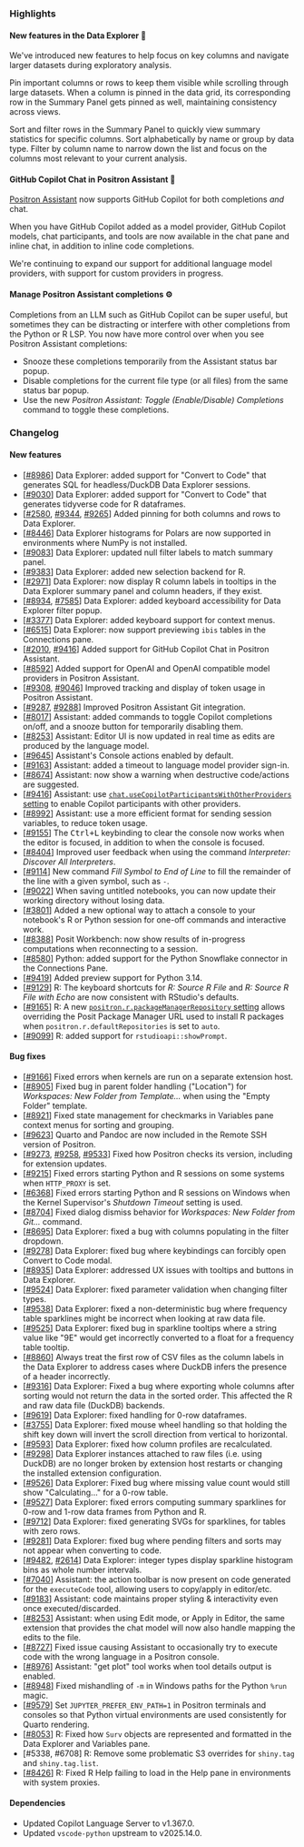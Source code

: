 ### Highlights

#### New features in the Data Explorer 🌟

We've introduced new features to help focus on key columns and navigate larger datasets during exploratory analysis.

Pin important columns or rows to keep them visible while scrolling through large datasets. When a column is pinned in the data grid, its corresponding row in the Summary Panel gets pinned as well, maintaining consistency across views.

Sort and filter rows in the Summary Panel to quickly view summary statistics for specific columns. Sort alphabetically by name or group by data type. Filter by column name to narrow down the list and focus on the columns most relevant to your current analysis.

#### GitHub Copilot Chat in Positron Assistant 🤖

[Positron Assistant](https://positron.posit.co/assistant) now supports GitHub Copilot for both completions _and_ chat.

When you have GitHub Copilot added as a model provider, GitHub Copilot models, chat participants, and tools are now available in the chat pane and inline chat, in addition to inline code completions.

We're continuing to expand our support for additional language model providers, with support for custom providers in progress.

#### Manage Positron Assistant completions ⚙️

Completions from an LLM such as GitHub Copilot can be super useful, but sometimes they can be distracting or interfere with other completions from the Python or R LSP. You now have more control over when you see Positron Assistant completions:

- Snooze these completions temporarily from the Assistant status bar popup.
- Disable completions for the current file type (or all files) from the same status bar popup.
- Use the new _Positron Assistant: Toggle (Enable/Disable) Completions_ command to toggle these completions.

<div id="checkbox"></div>

### Changelog

#### New features

- [[#8986](https://github.com/posit-dev/positron/issues/8986)] Data Explorer: added support for "Convert to Code" that generates SQL for headless/DuckDB Data Explorer sessions.
- [[#9030](https://github.com/posit-dev/positron/issues/9030)] Data Explorer: added support for "Convert to Code" that generates tidyverse code for R dataframes.
- [[#2580](https://github.com/posit-dev/positron/issues/2580), [#9344](https://github.com/posit-dev/positron/issues/9344), [#9265](https://github.com/posit-dev/positron/issues/9265)] Added pinning for both columns and rows to Data Explorer.
- [[#8446](https://github.com/posit-dev/positron/issues/8446)] Data Explorer histograms for Polars are now supported in environments where NumPy is not installed.
- [[#9083](https://github.com/posit-dev/positron/issues/9083)] Data Explorer: updated null filter labels to match summary panel.
- [[#9383](https://github.com/posit-dev/positron/issues/9383)] Data Explorer: added new selection backend for R.
- [[#2971](https://github.com/posit-dev/positron/issues/2971)] Data Explorer: now display R column labels in tooltips in the Data Explorer summary panel and column headers, if they exist.
- [[#8934](https://github.com/posit-dev/positron/issues/8934), [#7585](https://github.com/posit-dev/positron/issues/7585)] Data Explorer: added keyboard accessibility for Data Explorer filter popup.
- [[#3377](https://github.com/posit-dev/positron/issues/3377)] Data Explorer: added keyboard support for context menus.
- [[#6515](https://github.com/posit-dev/positron/issues/6515)] Data Explorer: now support previewing `ibis` tables in the Connections pane.
- [[#2010](https://github.com/posit-dev/positron/issues/2010), [#9416](https://github.com/posit-dev/positron/issues/9416)] Added support for GitHub Copilot Chat in Positron Assistant.
- [[#8592](https://github.com/posit-dev/positron/issues/8592)] Added support for OpenAI and OpenAI compatible model providers in Positron Assistant.
- [[#9308](https://github.com/posit-dev/positron/issues/9308), [#9046](https://github.com/posit-dev/positron/issues/9046)] Improved tracking and display of token usage in Positron Assistant.
- [[#9287](https://github.com/posit-dev/positron/issues/9287), [#9288](https://github.com/posit-dev/positron/issues/9288)] Improved Positron Assistant Git integration.
- [[#8017](https://github.com/posit-dev/positron/issues/8017)] Assistant: added commands to toggle Copilot completions on/off, and a snooze button for temporarily disabling them.
- [[#8253](https://github.com/posit-dev/positron/issues/8253)] Assistant: Editor UI is now updated in real time as edits are produced by the language model.
- [[#9645](https://github.com/posit-dev/positron/issues/9645)] Assistant's Console actions enabled by default.
- [[#9163](https://github.com/posit-dev/positron/issues/9163)] Assistant: added a timeout to language model provider sign-in.
- [[#8674](https://github.com/posit-dev/positron/issues/8674)] Assistant: now show a warning when destructive code/actions are suggested.
- [[#9416](https://github.com/posit-dev/positron/issues/9416)] Assistant: use [`chat.useCopilotParticipantsWithOtherProviders` setting](positron://settings/chat.useCopilotParticipantsWithOtherProviders) to enable Copilot participants with other providers.
- [[#8992](https://github.com/posit-dev/positron/issues/8992)] Assistant: use a more efficient format for sending session variables, to reduce token usage.
- [[#9155](https://github.com/posit-dev/positron/issues/9155)] The <kbd>Ctrl+L</kbd> keybinding to clear the console now works when the editor is focused, in addition to when the console is focused.
- [[#8404](https://github.com/posit-dev/positron/issues/8404)] Improved user feedback when using the command _Interpreter: Discover All Interpreters_.
- [[#9114](https://github.com/posit-dev/positron/issues/9114)] New command _Fill Symbol to End of Line_ to fill the remainder of the line with a given symbol, such as `-`.
- [[#9022](https://github.com/posit-dev/positron/issues/9022)] When saving untitled notebooks, you can now update their working directory without losing data.
- [[#3801](https://github.com/posit-dev/positron/issues/3801)] Added a new optional way to attach a console to your notebook's R or Python session for one-off commands and interactive work.
- [[#8388](https://github.com/posit-dev/positron/issues/8388)] Posit Workbench: now show results of in-progress computations when reconnecting to a session.
- [[#8580](https://github.com/posit-dev/positron/issues/8580)] Python: added support for the Python Snowflake connector in the Connections Pane.
- [[#9419](https://github.com/posit-dev/positron/issues/9419)] Added preview support for Python 3.14.
- [[#9129](https://github.com/posit-dev/positron/issues/9129)] R: The keyboard shortcuts for _R: Source R File_ and _R: Source R File with Echo_ are now consistent with RStudio's defaults.
- [[#9165](https://github.com/posit-dev/positron/issues/9165)] R: A new [`positron.r.packageManagerRepository` setting](positron://settings/positron.r.packageManagerRepository) allows overriding the Posit Package Manager URL used to install R packages when `positron.r.defaultRepositories` is set to `auto`.
- [[#9099](https://github.com/posit-dev/positron/issues/9099)] R: added support for `rstudioapi::showPrompt`.

#### Bug fixes

- [[#9166](https://github.com/posit-dev/positron/issues/9166)] Fixed errors when kernels are run on a separate extension host.
- [[#8905](https://github.com/posit-dev/positron/issues/8905)] Fixed bug in parent folder handling ("Location") for _Workspaces: New Folder from Template..._ when using the "Empty Folder" template.
- [[#8921](https://github.com/posit-dev/positron/issues/8921)] Fixed state management for checkmarks in Variables pane context menus for sorting and grouping.
- [[#9623](https://github.com/posit-dev/positron/issues/9623)] Quarto and Pandoc are now included in the Remote SSH version of Positron.
- [[#9273](https://github.com/posit-dev/positron/issues/9273), [#9258](https://github.com/posit-dev/positron/issues/9258), [#9533](https://github.com/posit-dev/positron/issues/9533)] Fixed how Positron checks its version, including for extension updates.
- [[#9215](https://github.com/posit-dev/positron/issues/9215)] Fixed errors starting Python and R sessions on some systems when `HTTP_PROXY` is set.
- [[#6368](https://github.com/posit-dev/positron/issues/6368)] Fixed errors starting Python and R sessions on Windows when the Kernel Supervisor's _Shutdown Timeout_ setting is used.
- [[#8704](https://github.com/posit-dev/positron/issues/8704)] Fixed dialog dismiss behavior for _Workspaces: New Folder from Git..._ command.
- [[#8695](https://github.com/posit-dev/positron/issues/8695)] Data Explorer: fixed a bug with columns populating in the filter dropdown.
- [[#9278](https://github.com/posit-dev/positron/issues/9278)] Data Explorer: fixed bug where keybindings can forcibly open Convert to Code modal.
- [[#8935](https://github.com/posit-dev/positron/issues/8935)] Data Explorer: addressed UX issues with tooltips and buttons in Data Explorer.
- [[#9524](https://github.com/posit-dev/positron/issues/9524)] Data Explorer: fixed parameter validation when changing filter types.
- [[#9538](https://github.com/posit-dev/positron/issues/9538)] Data Explorer: fixed a non-deterministic bug where frequency table sparklines might be incorrect when looking at raw data file.
- [[#9525](https://github.com/posit-dev/positron/issues/9525)] Data Explorer: fixed bug in sparkline tooltips where a string value like "9E" would get incorrectly converted to a float for a frequency table tooltip.
- [[#8860](https://github.com/posit-dev/positron/issues/8860)] Always treat the first row of CSV files as the column labels in the Data Explorer to address cases where DuckDB infers the presence of a header incorrectly.
- [[#9316](https://github.com/posit-dev/positron/issues/9316)] Data Explorer: Fixed a bug where exporting whole columns after sorting would not return the data in the sorted order. This affected the R and raw data file (DuckDB) backends.
- [[#9619](https://github.com/posit-dev/positron/issues/9619)] Data Explorer: fixed handling for 0-row dataframes.
- [[#3755](https://github.com/posit-dev/positron/issues/3755)] Data Explorer: fixed mouse wheel handling so that holding the shift key down will invert the scroll direction from vertical to horizontal.
- [[#9593](https://github.com/posit-dev/positron/issues/9593)] Data Explorer: fixed how column profiles are recalculated.
- [[#9298](https://github.com/posit-dev/positron/issues/9298)] Data Explorer instances attached to raw files (i.e. using DuckDB) are no longer broken by extension host restarts or changing the installed extension configuration.
- [[#9526](https://github.com/posit-dev/positron/issues/9526)] Data Explorer: Fixed bug where missing value count would still show "Calculating..." for a 0-row table.
- [[#9527](https://github.com/posit-dev/positron/issues/9527)] Data Explorer: fixed errors computing summary sparklines for 0-row and 1-row data frames from Python and R.
- [[#9712](https://github.com/posit-dev/positron/issues/9712)] Data Explorer: fixed generating SVGs for sparklines, for tables with zero rows.
- [[#9281](https://github.com/posit-dev/positron/issues/9281)] Data Explorer: fixed bug where pending filters and sorts may not appear when converting to code.
- [[#9482](https://github.com/posit-dev/positron/issues/9482), [#2614](https://github.com/posit-dev/positron/issues/2614)] Data Explorer: integer types display sparkline histogram bins as whole number intervals.
- [[#7040](https://github.com/posit-dev/positron/issues/7040)] Assistant: the action toolbar is now present on code generated for the `executeCode` tool, allowing users to copy/apply in editor/etc.
- [[#9183](https://github.com/posit-dev/positron/issues/9183)] Assistant: code maintains proper styling & interactivity even once executed/discarded.
- [[#8253](https://github.com/posit-dev/positron/issues/8253)] Assistant: when using Edit mode, or Apply in Editor, the same extension that provides the chat model will now also handle mapping the edits to the file.
- [[#8727](https://github.com/posit-dev/positron/issues/8727)] Fixed issue causing Assistant to occasionally try to execute code with the wrong language in a Positron console.
- [[#8976](https://github.com/posit-dev/positron/issues/8976)] Assistant: "get plot" tool works when tool details output is enabled.
- [[#8948](https://github.com/posit-dev/positron/issues/8948)] Fixed mishandling of `-m` in Windows paths for the Python `%run` magic.
- [[#9579](https://github.com/posit-dev/positron/issues/9579)] Set `JUPYTER_PREFER_ENV_PATH=1` in Positron terminals and consoles so that Python virtual environments are used consistently for Quarto rendering.
- [[#8053](https://github.com/posit-dev/positron/issues/8053)] R: Fixed how `Surv` objects are represented and formatted in the Data Explorer and Variables pane.
- [#5338, #6708] R: Remove some problematic S3 overrides for `shiny.tag` and `shiny.tag.list`.
- [[#8426](https://github.com/posit-dev/positron/issues/8426)] R: Fixed R Help failing to load in the Help pane in environments with system proxies.

#### Dependencies

- Updated Copilot Language Server to v1.367.0.
- Updated `vscode-python` upstream to v2025.14.0.